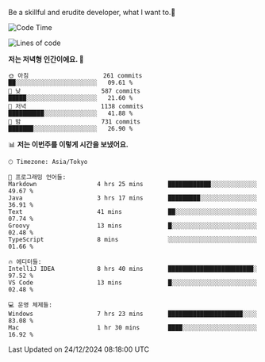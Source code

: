 Be a skillful and erudite developer, what I want to.👶

<!--START_SECTION:waka-->
![Code Time](http://img.shields.io/badge/Code%20Time-1%2C483%20hrs%2032%20mins-blue)

![Lines of code](https://img.shields.io/badge/%EC%A0%80%EB%8A%94%20%EC%97%AC%ED%83%9C%EA%B9%8C%EC%A7%80%20-918.3%20thousand%20%EC%A4%84%EC%9D%98%20%EC%BD%94%EB%93%9C%EB%A5%BC%20%EC%9E%91%EC%84%B1%ED%96%88%EC%96%B4%EC%9A%94.-blue)

**저는 저녁형 인간이에요. 🦉** 

```text
🌞 아침                     261 commits         ██░░░░░░░░░░░░░░░░░░░░░░░   09.61 % 
🌆 낮　                     587 commits         █████░░░░░░░░░░░░░░░░░░░░   21.60 % 
🌃 저녁                     1138 commits        ██████████░░░░░░░░░░░░░░░   41.88 % 
🌙 밤　                     731 commits         ███████░░░░░░░░░░░░░░░░░░   26.90 % 
```


📊 **저는 이번주를 이렇게 시간을 보냈어요.** 

```text
🕑︎ Timezone: Asia/Tokyo

💬 프로그래밍 언어들: 
Markdown                 4 hrs 25 mins       ████████████░░░░░░░░░░░░░   49.67 % 
Java                     3 hrs 17 mins       █████████░░░░░░░░░░░░░░░░   36.91 % 
Text                     41 mins             ██░░░░░░░░░░░░░░░░░░░░░░░   07.74 % 
Groovy                   13 mins             █░░░░░░░░░░░░░░░░░░░░░░░░   02.48 % 
TypeScript               8 mins              ░░░░░░░░░░░░░░░░░░░░░░░░░   01.66 % 

🔥 에디터들: 
IntelliJ IDEA            8 hrs 40 mins       ████████████████████████░   97.52 % 
VS Code                  13 mins             █░░░░░░░░░░░░░░░░░░░░░░░░   02.48 % 

💻 운영 체제들: 
Windows                  7 hrs 23 mins       █████████████████████░░░░   83.08 % 
Mac                      1 hr 30 mins        ████░░░░░░░░░░░░░░░░░░░░░   16.92 % 
```


 Last Updated on 24/12/2024 08:18:00 UTC
<!--END_SECTION:waka-->
